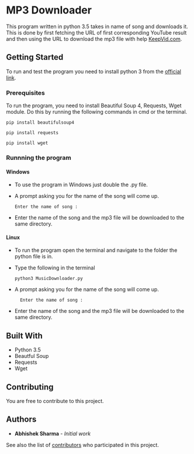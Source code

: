 # MP3 Downloader

This program written in python 3.5 takes in name of song and downloads it. This is done by first fetching the URL of first corresponding YouTube result and then using the URL to download the mp3 file with help [KeepVid.com]("https://keepvid.com"). 

## Getting Started

To run and test the program you need to install python 3 from the [official link]("https://www.python.org/downloads/").

### Prerequisites

To run the program, you need to install Beautiful Soup 4, Requests, Wget module. Do this by running the following commands in cmd or the terminal.
```
pip install beautifulsoup4
```
```
pip install requests 
```
```
pip install wget 
```

### Runnning the program

#### Windows
* To use the program in Windows just double the .py file.
* A prompt asking you for the name of the song will come up.

    ```
    Enter the name of song :
    ```

* Enter the name of the song and the mp3 file will be downloaded to the same directory.

#### Linux
* To run the program open the terminal and navigate to the folder the python file is in.
* Type the following in the terminal

    ```
    python3 MusicDownloader.py
    ```

* A prompt asking you for the name of the song will come up.

  ```
    Enter the name of song :
    ```

* Enter the name of the song and the mp3 file will be downloaded to the same directory.


## Built With

* Python 3.5
* Beautful Soup
* Requests
* Wget

## Contributing

You are free to contribute to this project.

## Authors

* **Abhishek Sharma** - *Initial work*

See also the list of [contributors](https://github.com/abhishek0318/mp3-downloader/graphs/contributors) who participated in this project.

